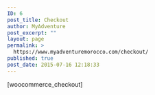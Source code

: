 ```yaml
---
ID: 6
post_title: Checkout
author: MyAdventure
post_excerpt: ""
layout: page
permalink: >
  https://www.myadventuremorocco.com/checkout/
published: true
post_date: 2015-07-16 12:18:33
---
```

[woocommerce_checkout]